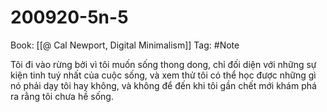 # 200920-5n-5

Book: [[@ Cal Newport, Digital Minimalism]]
Tag: #Note

Tôi đi vào rừng bởi vì tôi muốn sống thong dong, chỉ đối diện với những sự kiện tinh tuý nhất của cuộc sống, và xem thử tôi có thể học được những gì nó phải dạy tôi hay không, và không để đến khi tôi gần chết mới khám phá ra rằng tôi chưa hề sống.
